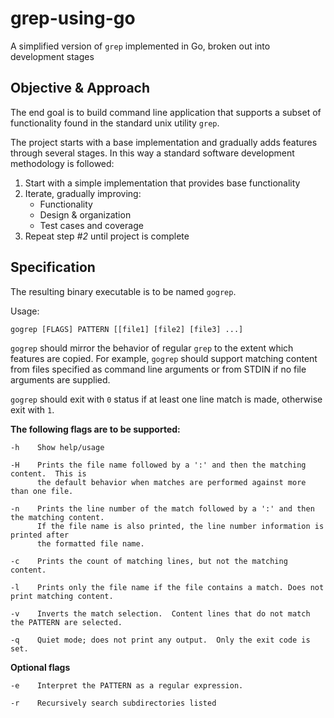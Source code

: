 # grep-using-go
A simplified version of `grep` implemented in Go, broken out into development stages

## Objective & Approach
The end goal is to build command line application that supports a subset of functionality found in the standard unix utility `grep`.

The project starts with a base implementation and gradually adds features through several stages.  In this way a standard software development methodology is followed: 

  1. Start with a simple implementation that provides base functionality
  2. Iterate, gradually improving:
     - Functionality
     - Design & organization
     - Test cases and coverage
  3. Repeat step _#2_ until project is complete


## Specification

The resulting binary executable is to be named `gogrep`.

Usage:

    gogrep [FLAGS] PATTERN [[file1] [file2] [file3] ...]

`gogrep` should mirror the behavior of regular `grep` to the extent which features are copied. For example, `gogrep` should support matching content from files specified as command line arguments or from STDIN if no file arguments are supplied.

`gogrep` should exit with `0` status if at least one line match is made, otherwise exit with `1`.


**The following flags are to be supported:**

    -h    Show help/usage

    -H    Prints the file name followed by a ':' and then the matching content.  This is
          the default behavior when matches are performed against more than one file.

    -n    Prints the line number of the match followed by a ':' and then the matching content.
          If the file name is also printed, the line number information is printed after
          the formatted file name.

    -c    Prints the count of matching lines, but not the matching content.

    -l    Prints only the file name if the file contains a match. Does not print matching content.

    -v    Inverts the match selection.  Content lines that do not match the PATTERN are selected.

    -q    Quiet mode; does not print any output.  Only the exit code is set.


**Optional flags**

    -e    Interpret the PATTERN as a regular expression.

    -r    Recursively search subdirectories listed
   
